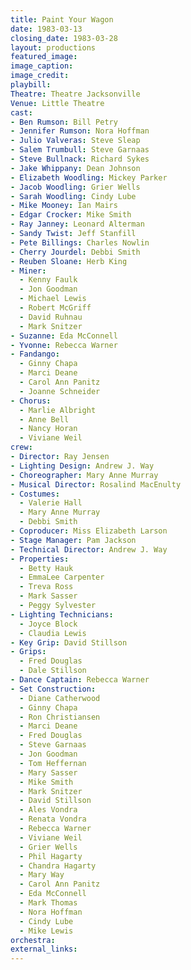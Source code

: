 ```yaml
---
title: Paint Your Wagon
date: 1983-03-13
closing_date: 1983-03-28
layout: productions
featured_image:
image_caption:
image_credit:
playbill:
Theatre: Theatre Jacksonville
Venue: Little Theatre
cast:
- Ben Rumson: Bill Petry
- Jennifer Rumson: Nora Hoffman
- Julio Valveras: Steve Sleap
- Salem Trumbull: Steve Garnaas
- Steve Bullnack: Richard Sykes
- Jake Whippany: Dean Johnson
- Elizabeth Woodling: Mickey Parker
- Jacob Woodling: Grier Wells
- Sarah Woodling: Cindy Lube
- Mike Mooney: Ian Mairs
- Edgar Crocker: Mike Smith
- Ray Janney: Leonard Alterman
- Sandy Twist: Jeff Stanfill
- Pete Billings: Charles Nowlin
- Cherry Jourdel: Debbi Smith
- Reuben Sloane: Herb King
- Miner:
  - Kenny Faulk
  - Jon Goodman
  - Michael Lewis
  - Robert McGriff
  - David Ruhnau
  - Mark Snitzer
- Suzanne: Eda McConnell
- Yvonne: Rebecca Warner
- Fandango:
  - Ginny Chapa
  - Marci Deane
  - Carol Ann Panitz
  - Joanne Schneider
- Chorus:
  - Marlie Albright
  - Anne Bell
  - Nancy Horan
  - Viviane Weil
crew:
- Director: Ray Jensen
- Lighting Design: Andrew J. Way
- Choreographer: Mary Anne Murray
- Musical Director: Rosalind MacEnulty
- Costumes:
  - Valerie Hall
  - Mary Anne Murray
  - Debbi Smith
- Coproducer: Miss Elizabeth Larson
- Stage Manager: Pam Jackson
- Technical Director: Andrew J. Way
- Properties:
  - Betty Hauk
  - EmmaLee Carpenter
  - Treva Ross
  - Mark Sasser
  - Peggy Sylvester
- Lighting Technicians:
  - Joyce Block
  - Claudia Lewis
- Key Grip: David Stillson
- Grips:
  - Fred Douglas
  - Dale Stillson
- Dance Captain: Rebecca Warner
- Set Construction:
  - Diane Catherwood
  - Ginny Chapa
  - Ron Christiansen
  - Marci Deane
  - Fred Douglas
  - Steve Garnaas
  - Jon Goodman
  - Tom Heffernan
  - Mary Sasser
  - Mike Smith
  - Mark Snitzer
  - David Stillson
  - Ales Vondra
  - Renata Vondra
  - Rebecca Warner
  - Viviane Weil
  - Grier Wells
  - Phil Hagarty
  - Chandra Hagarty
  - Mary Way
  - Carol Ann Panitz
  - Eda McConnell
  - Mark Thomas
  - Nora Hoffman
  - Cindy Lube
  - Mike Lewis
orchestra:
external_links:
---
```



